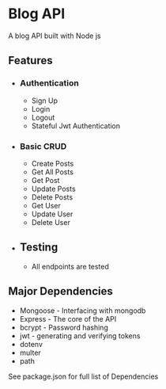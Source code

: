 # Blog API

A blog API built with Node js

## Features
- ### Authentication
    - Sign Up
    - Login 
    - Logout
    - Stateful Jwt Authentication
- ### Basic CRUD
    - Create Posts
    - Get All Posts
    - Get Post
    - Update Posts
    - Delete Posts
    - Get User
    - Update User
    - Delete User

- ## Testing
    - All endpoints are tested

## Major Dependencies
- Mongoose - Interfacing with mongodb 
- Express - The core of the API
- bcrypt - Password hashing
- jwt - generating and verifying tokens
- dotenv
- multer
- path

See package.json for full list of Dependencies
